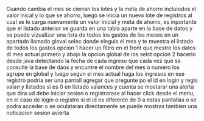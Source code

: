 Cuando cambia el mes se cierran los lotes y la meta de ahorro incluiodos el valor inical y lo que se ahorro, luego se inicia un nuevo lote de registros al cual se le carga 
nuevamente un valor inicial y meta de ahorro, es inportante que el listado anterior se guarda en una tabla aparte en la base de datos y se puede vizualizar una lista de todos 
los gastos de los meses en un apartado llamado gloval selec donde eleguis el mes y te muestra el listado de todos los gastos 
opcion 1 hacer un filtro en el front que mestre los datos dl mes actual primero y abajo la opcion global de los selct 
opcion 2 hacerlo desde java detectando la fecha de cada ingreso que cada vez que se consulte la base de daos y encuntre el nombre del mes o numero los agrupe en global y luego segun el mes actual haga los ingresos en ese registro podria ser una pantall
 agregar que pregunte po el id en login y regis  valan y listados si es 0 en listado valances y cuenta se mostarar una alerta que dira ud debe iniciar sesion o registrarase al hacer click desde el menu,
 en el caso de login o registro si el id es diferente de 0 a estas pantallas o se podra acceder o se oculataran directamente se puede mostras tambien una noticacion sesion avierta

